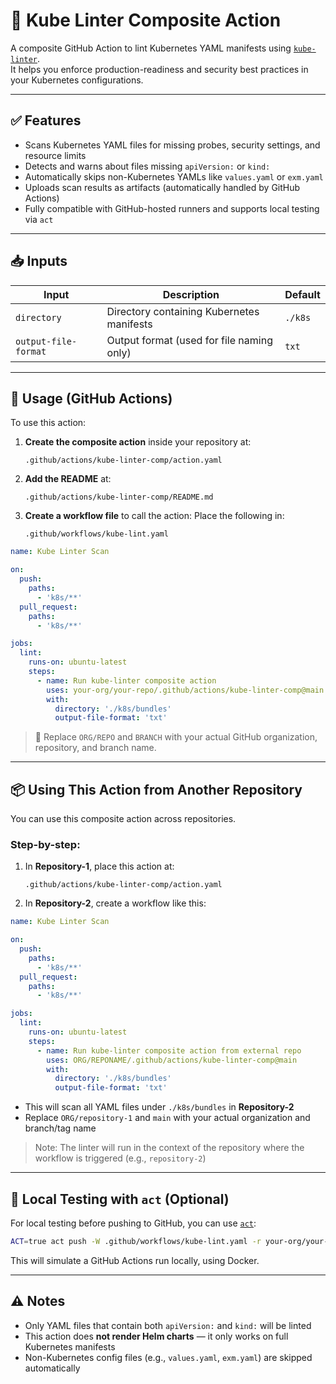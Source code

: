 # 🚀 Kube Linter Composite Action

A composite GitHub Action to lint Kubernetes YAML manifests using [`kube-linter`](https://github.com/stackrox/kube-linter).  
It helps you enforce production-readiness and security best practices in your Kubernetes configurations.

---

## ✅ Features

- Scans Kubernetes YAML files for missing probes, security settings, and resource limits
- Detects and warns about files missing `apiVersion:` or `kind:`
- Automatically skips non-Kubernetes YAMLs like `values.yaml` or `exm.yaml`
- Uploads scan results as artifacts (automatically handled by GitHub Actions)
- Fully compatible with GitHub-hosted runners and supports local testing via `act`

---

## 📥 Inputs

| Input                | Description                                          | Default     |
|----------------------|------------------------------------------------------|-------------|
| `directory`          | Directory containing Kubernetes manifests            | `./k8s`     |
| `output-file-format` | Output format (used for file naming only)            | `txt`       |

---

## 🚀 Usage (GitHub Actions)

To use this action:

1. **Create the composite action** inside your repository at:
   ```
   .github/actions/kube-linter-comp/action.yaml
   ```

2. **Add the README** at:
   ```
   .github/actions/kube-linter-comp/README.md
   ```

3. **Create a workflow file** to call the action:
   Place the following in:
   ```
   .github/workflows/kube-lint.yaml
   ```

```yaml
name: Kube Linter Scan

on:
  push:
    paths:
      - 'k8s/**'
  pull_request:
    paths:
      - 'k8s/**'

jobs:
  lint:
    runs-on: ubuntu-latest
    steps:
      - name: Run kube-linter composite action
        uses: your-org/your-repo/.github/actions/kube-linter-comp@main
        with:
          directory: './k8s/bundles'
          output-file-format: 'txt'
```

> 🔁 Replace `ORG/REPO` and `BRANCH` with your actual GitHub organization, repository, and branch name.

---

## 📦 Using This Action from Another Repository

You can use this composite action across repositories.

### Step-by-step:

1. In **Repository-1**, place this action at:
   ```
   .github/actions/kube-linter-comp/action.yaml
   ```

2. In **Repository-2**, create a workflow like this:

```yaml
name: Kube Linter Scan

on:
  push:
    paths:
      - 'k8s/**'
  pull_request:
    paths:
      - 'k8s/**'

jobs:
  lint:
    runs-on: ubuntu-latest
    steps:
      - name: Run kube-linter composite action from external repo
        uses: ORG/REPONAME/.github/actions/kube-linter-comp@main
        with:
          directory: './k8s/bundles'
          output-file-format: 'txt'
```

- This will scan all YAML files under `./k8s/bundles` in **Repository-2**
- Replace `ORG/repository-1` and `main` with your actual organization and branch/tag name

> Note: The linter will run in the context of the repository where the workflow is triggered (e.g., `repository-2`)

---

## 🧪 Local Testing with `act` (Optional)

For local testing before pushing to GitHub, you can use [`act`](https://github.com/nektos/act):

```bash
ACT=true act push -W .github/workflows/kube-lint.yaml -r your-org/your-repo=.
```

This will simulate a GitHub Actions run locally, using Docker.

---

## ⚠️ Notes

- Only YAML files that contain both `apiVersion:` and `kind:` will be linted
- This action does **not render Helm charts** — it only works on full Kubernetes manifests
- Non-Kubernetes config files (e.g., `values.yaml`, `exm.yaml`) are skipped automatically

